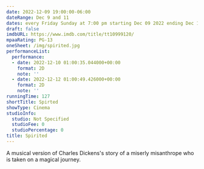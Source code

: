 ```yaml
---
date: 2022-12-09 19:00:00-06:00
dateRange: Dec 9 and 11
dates: every Friday Sunday at 7:00 pm starting Dec 09 2022 ending Dec 11 2022
draft: false
imdbURL: https://www.imdb.com/title/tt10999120/
mpaaRating: PG-13
oneSheet: /img/spirited.jpg
performanceList:
  performance:
  - date: 2022-12-10 01:00:35.044000+00:00
    format: 2D
    note: ''
  - date: 2022-12-12 01:00:49.426000+00:00
    format: 2D
    note: ''
runningTime: 127
shortTitle: Spirted
showType: Cinema
studioInfo:
  studio: Not Specified
  studioFee: 0
  studioPercentage: 0
title: Spirited
---
```


A musical version of Charles Dickens's story of a miserly misanthrope who is taken on a magical journey.